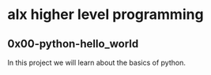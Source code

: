 # alx higher level programming

## 0x00-python-hello_world

In this project we will learn about the basics of python.